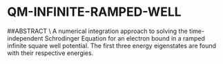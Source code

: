 # QM-INFINITE-RAMPED-WELL
##ABSTRACT \\
A numerical integration approach to solving the time-independent Schrodinger Equation for an electron bound in a ramped infinite square well potential. The first three energy eigenstates are found with their respective energies.
